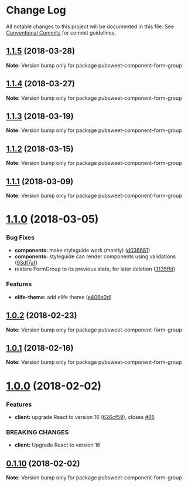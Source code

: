 # Change Log

All notable changes to this project will be documented in this file.
See [Conventional Commits](https://conventionalcommits.org) for commit guidelines.

<a name="1.1.5"></a>
## [1.1.5](https://gitlab.coko.foundation/pubsweet/pubsweet/compare/pubsweet-component-form-group@1.1.4...pubsweet-component-form-group@1.1.5) (2018-03-28)




**Note:** Version bump only for package pubsweet-component-form-group

<a name="1.1.4"></a>
## [1.1.4](https://gitlab.coko.foundation/pubsweet/pubsweet/compare/pubsweet-component-form-group@1.1.3...pubsweet-component-form-group@1.1.4) (2018-03-27)




**Note:** Version bump only for package pubsweet-component-form-group

<a name="1.1.3"></a>
## [1.1.3](https://gitlab.coko.foundation/pubsweet/pubsweet/compare/pubsweet-component-form-group@1.1.2...pubsweet-component-form-group@1.1.3) (2018-03-19)




**Note:** Version bump only for package pubsweet-component-form-group

<a name="1.1.2"></a>
## [1.1.2](https://gitlab.coko.foundation/pubsweet/pubsweet/compare/pubsweet-component-form-group@1.1.1...pubsweet-component-form-group@1.1.2) (2018-03-15)




**Note:** Version bump only for package pubsweet-component-form-group

<a name="1.1.1"></a>

## [1.1.1](https://gitlab.coko.foundation/pubsweet/pubsweet/compare/pubsweet-component-form-group@1.1.0...pubsweet-component-form-group@1.1.1) (2018-03-09)

**Note:** Version bump only for package pubsweet-component-form-group

<a name="1.1.0"></a>

# [1.1.0](https://gitlab.coko.foundation/pubsweet/pubsweet/compare/pubsweet-component-form-group@1.0.2...pubsweet-component-form-group@1.1.0) (2018-03-05)

### Bug Fixes

* **components:** make styleguide work (mostly) ([d036681](https://gitlab.coko.foundation/pubsweet/pubsweet/commit/d036681))
* **components:** styleguide can render components using validations ([93df7af](https://gitlab.coko.foundation/pubsweet/pubsweet/commit/93df7af))
* restore FormGroup to its previous state, for later deletion ([3135ffd](https://gitlab.coko.foundation/pubsweet/pubsweet/commit/3135ffd))

### Features

* **elife-theme:** add elife theme ([e406e0d](https://gitlab.coko.foundation/pubsweet/pubsweet/commit/e406e0d))

<a name="1.0.2"></a>

## [1.0.2](https://gitlab.coko.foundation/pubsweet/pubsweet/compare/pubsweet-component-form-group@1.0.1...pubsweet-component-form-group@1.0.2) (2018-02-23)

**Note:** Version bump only for package pubsweet-component-form-group

<a name="1.0.1"></a>

## [1.0.1](https://gitlab.coko.foundation/pubsweet/pubsweet/compare/pubsweet-component-form-group@1.0.0...pubsweet-component-form-group@1.0.1) (2018-02-16)

**Note:** Version bump only for package pubsweet-component-form-group

<a name="1.0.0"></a>

# [1.0.0](https://gitlab.coko.foundation/pubsweet/pubsweet/compare/pubsweet-component-form-group@0.1.10...pubsweet-component-form-group@1.0.0) (2018-02-02)

### Features

* **client:** upgrade React to version 16 ([626cf59](https://gitlab.coko.foundation/pubsweet/pubsweet/commit/626cf59)), closes [#65](https://gitlab.coko.foundation/pubsweet/pubsweet/issues/65)

### BREAKING CHANGES

* **client:** Upgrade React to version 16

<a name="0.1.10"></a>

## [0.1.10](https://gitlab.coko.foundation/pubsweet/pubsweet/compare/pubsweet-component-form-group@0.1.9...pubsweet-component-form-group@0.1.10) (2018-02-02)

**Note:** Version bump only for package pubsweet-component-form-group
